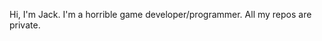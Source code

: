 Hi, I'm Jack.
I'm a horrible game developer/programmer. All my repos are private.
<!---
jackevmi/jackevmi is a ✨ special ✨ repository because its `README.md` (this file) appears on your GitHub profile.
You can click the Preview link to take a look at your changes.
--->
